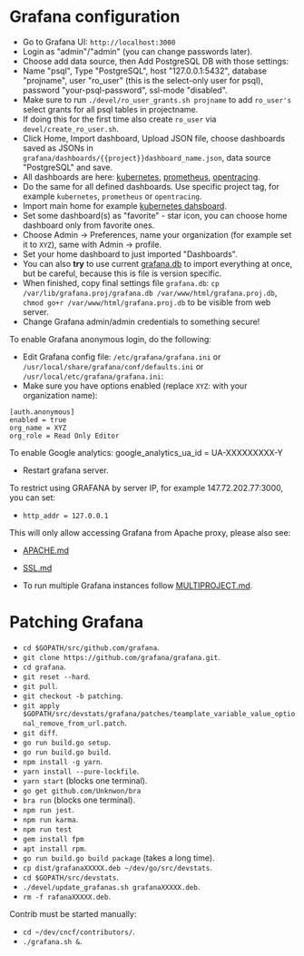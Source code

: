# Grafana configuration

- Go to Grafana UI: `http://localhost:3000`
- Login as "admin"/"admin" (you can change passwords later).
- Choose add data source, then Add PostgreSQL DB with those settings:
- Name "psql", Type "PostgreSQL", host "127.0.0.1:5432", database "projname", user "ro_user" (this is the select-only user for psql), password "your-psql-password", ssl-mode "disabled".
- Make sure to run `./devel/ro_user_grants.sh projname` to add `ro_user's` select grants for all psql tables in projectname.
- If doing this for the first time also create `ro_user` via `devel/create_ro_user.sh`.
- Click Home, Import dashboard, Upload JSON file, choose dashboards saved as JSONs in `grafana/dashboards/{{project}}dashboard_name.json`, data source "PostgreSQL" and save.
- All dashboards are here: [kubernetes](https://github.com/cncf/devstats/blob/master/grafana/dashboards/kubernetes/), [prometheus](https://github.com/cncf/devstats/blob/master/grafana/dashboards/prometheus/), [opentracing](https://github.com/cncf/devstats/blob/master/grafana/dashboards/opentracing/).
- Do the same for all defined dashboards. Use specific project tag, for example `kubernetes`, `prometheus` or `opentracing`.
- Import main home for example [kubernetes dahsboard](https://github.com/cncf/devstats/blob/master/grafana/dashboards/kubernetes/dashboards.json).
- Set some dashboard(s) as "favorite" - star icon, you can choose home dashboard only from favorite ones.
- Choose Admin -> Preferences, name your organization (for example set it to `XYZ`), same with Admin -> profile.
- Set your home dashboard to just imported "Dashboards".
- You can also **try** to use current [grafana.db](https://devstats.cncf.io/grafana.k8s.db) to import everything at once, but be careful, because this is file is version specific.
- When finished, copy final settings file `grafana.db`: `cp /var/lib/grafana.proj/grafana.db /var/www/html/grafana.proj.db`, `chmod go+r /var/www/html/grafana.proj.db` to be visible from web server.
- Change Grafana admin/admin credentials to something secure!

To enable Grafana anonymous login, do the following:
- Edit Grafana config file: `/etc/grafana/grafana.ini` or `/usr/local/share/grafana/conf/defaults.ini` or `/usr/local/etc/grafana/grafana.ini`:
- Make sure you have options enabled (replace `XYZ`: with your organization name):
```
[auth.anonymous]
enabled = true
org_name = XYZ
org_role = Read Only Editor
```

To enable Google analytics:
google_analytics_ua_id = UA-XXXXXXXXX-Y
- Restart grafana server.

To restrict using GRAFANA by server IP, for example 147.72.202.77:3000, you can set:
- `http_addr = 127.0.0.1`

This will only allow accessing Grafana from Apache proxy, please also see:
- [APACHE.md](https://github.com/cncf/devstats/blob/master/APACHE.md)
- [SSL.md](https://github.com/cncf/devstats/blob/master/SSL.md)

- To run multiple Grafana instances follow [MULTIPROJECT.md](https://github.com/cncf/devstats/blob/master/MULTIPROJECT.md).

# Patching Grafana

- `cd $GOPATH/src/github.com/grafana`.
- `git clone https://github.com/grafana/grafana.git`.
- `cd grafana`.
- `git reset --hard`.
- `git pull`.
- `git checkout -b patching`.
- `git apply $GOPATH/src/devstats/grafana/patches/teamplate_variable_value_optional_remove_from_url.patch`.
- `git diff`.
- `go run build.go setup`.
- `go run build.go build`.
- `npm install -g yarn`.
- `yarn install --pure-lockfile`.
- `yarn start` (blocks one terminal).
- `go get github.com/Unknwon/bra`
- `bra run` (blocks one terminal).
- `npm run jest`.
- `npm run karma`.
- `npm run test`
- `gem install fpm`
- `apt install rpm`.
- `go run build.go build package` (takes a long time).
- `cp dist/grafanaXXXXX.deb ~/dev/go/src/devstats`.
- `cd $GOPATH/src/devstats`.
- `./devel/update_grafanas.sh grafanaXXXXX.deb`.
- `rm -f rafanaXXXXX.deb`.

Contrib must be started manually:
- `cd ~/dev/cncf/contributors/`.
- `./grafana.sh &`.
